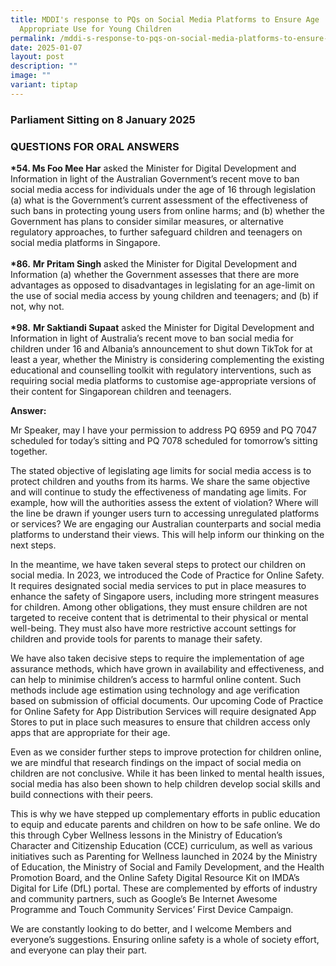 ```yaml
---
title: MDDI's response to PQs on Social Media Platforms to Ensure Age
  Appropriate Use for Young Children
permalink: /mddi-s-response-to-pqs-on-social-media-platforms-to-ensure-age-appropriate-use-for-young-children/
date: 2025-01-07
layout: post
description: ""
image: ""
variant: tiptap
---
```

<h3>Parliament Sitting on 8 January 2025</h3>
<h3>QUESTIONS FOR ORAL ANSWERS</h3>
<p><strong>*54. Ms Foo Mee Har</strong> asked the Minister for Digital Development
and Information in light of the Australian Government’s recent move to
ban social media access for individuals under the age of 16 through legislation
(a) what is the Government’s current assessment of the effectiveness of
such bans in protecting young users from online harms; and (b) whether
the Government has plans to consider similar measures, or alternative regulatory
approaches, to further safeguard children and teenagers on social media
platforms in Singapore.
<br>
<br><strong>*86.</strong>  <strong>Mr Pritam Singh</strong> asked the Minister
for Digital Development and Information (a) whether the Government assesses
that there are more advantages as opposed to disadvantages in legislating
for an age-limit on the use of social media access by young children and
teenagers; and (b) if not, why not.
<br>
<br><strong>*98.</strong>  <strong>Mr Saktiandi Supaat</strong> asked the Minister
for Digital Development and Information in light of Australia’s recent
move to ban social media for children under 16 and Albania’s announcement
to shut down TikTok for at least a year, whether the Ministry is considering
complementing the existing educational and counselling toolkit with regulatory
interventions, such as requiring social media platforms to customise age-appropriate
versions of their content for Singaporean children and teenagers.</p>
<p><strong>Answer:</strong>
</p>
<p>Mr Speaker, may I have your permission to address PQ 6959 and PQ 7047
scheduled for today’s sitting and PQ 7078 scheduled for tomorrow’s sitting
together.</p>
<p>The stated objective of legislating age limits for social media access
is to protect children and youths from its harms. We share the same objective
and will continue to study the effectiveness of mandating age limits. For
example, how will the authorities assess the extent of violation? Where
will the line be drawn if younger users turn to accessing unregulated platforms
or services? We are engaging our Australian counterparts and social media
platforms to understand their views. This will help inform our thinking
on the next steps.</p>
<p>In the meantime, we have taken several steps to protect our children on
social media. In 2023, we introduced the Code of Practice for Online Safety.
It requires designated social media services to put in place measures to
enhance the safety of Singapore users, including more stringent measures
for children. Among other obligations, they must ensure children are not
targeted to receive content that is detrimental to their physical or mental
well-being. They must also have more restrictive account settings for children
and provide tools for parents to manage their safety.</p>
<p>We have also taken decisive steps to require the implementation of age
assurance methods, which have grown in availability and effectiveness,
and can help to minimise children’s access to harmful online content. Such
methods include age estimation using technology and age verification based
on submission of official documents. Our upcoming Code of Practice for
Online Safety for App Distribution Services will require designated App
Stores to put in place such measures to ensure that children access only
apps that are appropriate for their age.</p>
<p>Even as we consider further steps to improve protection for children online,
we are mindful that research findings on the impact of social media on
children are not conclusive. While it has been linked to mental health
issues, social media has also been shown to help children develop social
skills and build connections with their peers.</p>
<p>This is why we have stepped up complementary efforts in public education
to equip and educate parents and children on how to be safe online. We
do this through Cyber Wellness lessons in the Ministry of Education’s Character
and Citizenship Education (CCE) curriculum, as well as various initiatives
such as Parenting for Wellness launched in 2024 by the Ministry of Education,
the Ministry of Social and Family Development, and the Health Promotion
Board, and the Online Safety Digital Resource Kit on IMDA’s Digital for
Life (DfL) portal. These are complemented by efforts of industry and community
partners, such as Google’s Be Internet Awesome Programme and Touch Community
Services’ First Device Campaign.</p>
<p>We are constantly looking to do better, and I welcome Members and everyone’s
suggestions. Ensuring online safety is a whole of society effort, and everyone
can play their part.</p>
